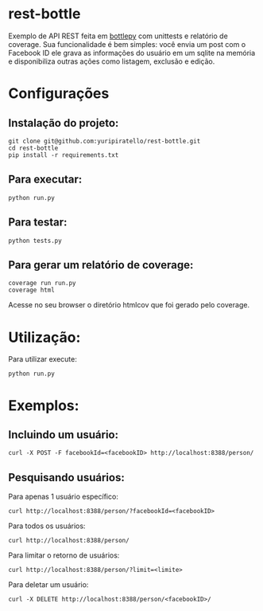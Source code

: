 rest-bottle
===========

Exemplo de API REST feita em [bottlepy](http://bottlepy.org) com unittests e relatório de coverage. 
Sua funcionalidade é bem simples: você envia um post com o Facebook ID ele grava as informações do usuário em um sqlite na memória e disponibiliza outras ações como listagem, exclusão e edição.  

# Configurações

Instalação do projeto:
---------------------

    git clone git@github.com:yuripiratello/rest-bottle.git
    cd rest-bottle
    pip install -r requirements.txt

Para executar:
--------------

    python run.py
    
Para testar:
------------

    python tests.py
    
Para gerar um relatório de coverage:
------------------------------------

    coverage run run.py
    coverage html
    
Acesse no seu browser o diretório htmlcov que foi gerado pelo coverage.

# Utilização:

Para utilizar execute:

    python run.py
   
# Exemplos:


Incluindo um usuário:
---------------------

    curl -X POST -F facebookId=<facebookID> http://localhost:8388/person/
    
Pesquisando usuários:
---------------------

Para apenas 1 usuário específico:

    curl http://localhost:8388/person/?facebookId=<facebookID>
    
Para todos os usuários:

    curl http://localhost:8388/person/
    
Para limitar o retorno de usuários:

    curl http://localhost:8388/person/?limit=<limite>
    
Para deletar um usuário:

    curl -X DELETE http://localhost:8388/person/<facebookID>/